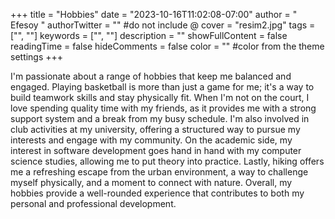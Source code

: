+++
title = "Hobbies"
date = "2023-10-16T11:02:08-07:00"
author = " Efesoy "
authorTwitter = "" #do not include @
cover = "resim2.jpg"
tags = ["", ""]
keywords = ["", ""]
description = ""
showFullContent = false
readingTime = false
hideComments = false
color = "" #color from the theme settings
+++

I'm passionate about a range of hobbies that keep me balanced and engaged. Playing basketball is more than just a game for me; it's a way to build teamwork skills and stay physically fit. When I'm not on the court, I love spending quality time with my friends, as it provides me with a strong support system and a break from my busy schedule. I'm also involved in club activities at my university, offering a structured way to pursue my interests and engage with my community. On the academic side, my interest in software development goes hand in hand with my computer science studies, allowing me to put theory into practice. Lastly, hiking offers me a refreshing escape from the urban environment, a way to challenge myself physically, and a moment to connect with nature. Overall, my hobbies provide a well-rounded experience that contributes to both my personal and professional development.
